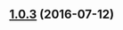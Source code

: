 <a name="1.0.3"></a>
## [1.0.3](https://github.com/atlassian/https://github.com/atlassian/lerna-semantic-release.git/compare/1.0.3-semver-tag-for-lerna-semantic-release-post...v1.0.3) (2016-07-12)




